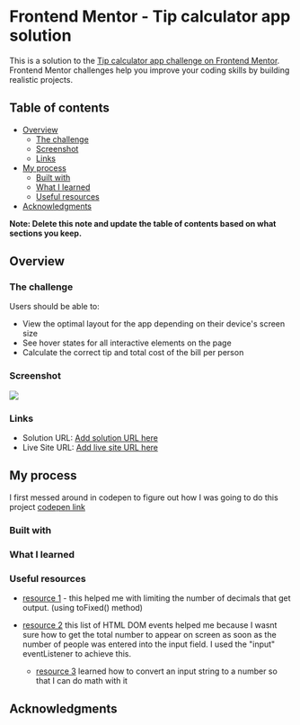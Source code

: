 # Frontend Mentor - Tip calculator app solution

This is a solution to the [Tip calculator app challenge on Frontend Mentor](https://www.frontendmentor.io/challenges/tip-calculator-app-ugJNGbJUX). Frontend Mentor challenges help you improve your coding skills by building realistic projects.

## Table of contents

-   [Overview](#overview)
    -   [The challenge](#the-challenge)
    -   [Screenshot](#screenshot)
    -   [Links](#links)
-   [My process](#my-process)
    -   [Built with](#built-with)
    -   [What I learned](#what-i-learned)
    -   [Useful resources](#useful-resources)
-   [Acknowledgments](#acknowledgments)

**Note: Delete this note and update the table of contents based on what sections you keep.**

## Overview

### The challenge

Users should be able to:

-   View the optimal layout for the app depending on their device's screen size
-   See hover states for all interactive elements on the page
-   Calculate the correct tip and total cost of the bill per person

### Screenshot

![](./screenshot.jpg)

### Links

-   Solution URL: [Add solution URL here](https://your-solution-url.com)
-   Live Site URL: [Add live site URL here](https://your-live-site-url.com)

## My process

I first messed around in codepen to figure out how I was going to do this project [codepen link](https://codepen.io/ConradMcGrifter/pen/ZEKZzeo?editors=1111)

### Built with

### What I learned

### Useful resources

-   [resource 1](https://stackoverflow.com/questions/68482512/how-to-round-of-decimal-numbers-and-get-exact-sum-if-added) - this helped me with limiting the number of decimals that get output.
    (using toFixed() method)

-   [resource 2](https://www.w3schools.com/jsref/dom_obj_event.asp)
    this list of HTML DOM events helped me because I wasnt sure how to get the total number to appear on screen as soon as the number of people was entered into the input field. I used the "input" eventListener to achieve this.

    -   [resource 3](https://www.w3schools.com/jsref/jsref_parseint.asp)
        learned how to convert an input string to a number so that I can do math with it

## Acknowledgments
